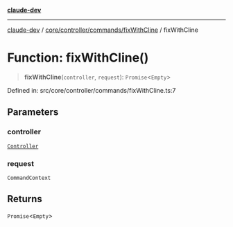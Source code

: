 [**claude-dev**](../../../../../README.md)

***

[claude-dev](../../../../../README.md) / [core/controller/commands/fixWithCline](../README.md) / fixWithCline

# Function: fixWithCline()

> **fixWithCline**(`controller`, `request`): `Promise`\<`Empty`\>

Defined in: src/core/controller/commands/fixWithCline.ts:7

## Parameters

### controller

[`Controller`](../../../classes/Controller.md)

### request

`CommandContext`

## Returns

`Promise`\<`Empty`\>

